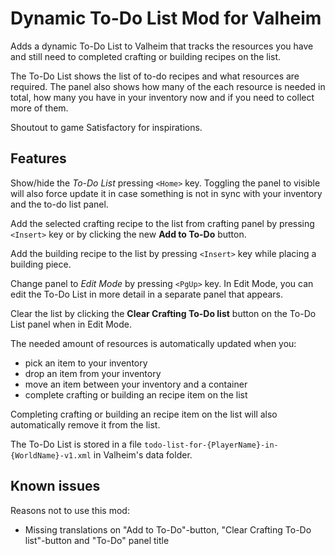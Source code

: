 # Dynamic To-Do List Mod for Valheim

Adds a dynamic To-Do List to Valheim that tracks the resources you have and still need to completed crafting or building recipes on the list.

The To-Do List shows the list of to-do recipes and what resources are required. The panel also shows how many of the each resource is needed in total, how many you have in your inventory now and if you need to collect more of them.

Shoutout to game Satisfactory for inspirations.


## Features

Show/hide the *To-Do List* pressing `<Home>` key. Toggling the panel to visible will also force update it in case something is not in sync with your inventory and the to-do list panel.

Add the selected crafting recipe to the list from crafting panel by pressing `<Insert>` key or by clicking the new **Add to To-Do** button.

Add the building recipe to the list by pressing `<Insert>` key while placing a building piece.

Change panel to *Edit Mode* by pressing `<PgUp>` key. In Edit Mode, you can edit the To-Do List in more detail in a separate panel that appears.

Clear the list by clicking the **Clear Crafting To-Do list** button on the To-Do List panel when in Edit Mode.

The needed amount of resources is automatically updated when you:

 - pick an item to your inventory
 - drop an item from your inventory
 - move an item between your inventory and a container
 - complete crafting or building an recipe item on the list

Completing crafting or building an recipe item on the list will also automatically remove it from the list.

The To-Do List is stored in a file `todo-list-for-{PlayerName}-in-{WorldName}-v1.xml` in Valheim's data folder.


## Known issues

Reasons not to use this mod:

 - Missing translations on "Add to To-Do"-button, "Clear Crafting To-Do list"-button and "To-Do" panel title
